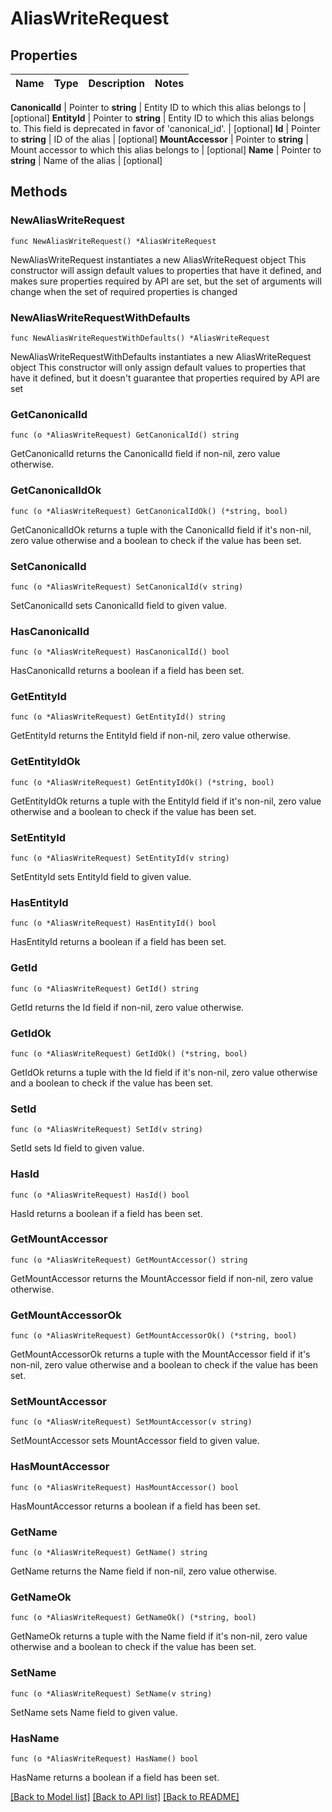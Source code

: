 # AliasWriteRequest


## Properties

Name | Type | Description | Notes
------------ | ------------- | ------------- | -------------


**CanonicalId** | Pointer to **string** | Entity ID to which this alias belongs to | [optional] 
**EntityId** | Pointer to **string** | Entity ID to which this alias belongs to. This field is deprecated in favor of &#x27;canonical_id&#x27;. | [optional] 
**Id** | Pointer to **string** | ID of the alias | [optional] 
**MountAccessor** | Pointer to **string** | Mount accessor to which this alias belongs to | [optional] 
**Name** | Pointer to **string** | Name of the alias | [optional] 



## Methods


### NewAliasWriteRequest

`func NewAliasWriteRequest() *AliasWriteRequest`

NewAliasWriteRequest instantiates a new AliasWriteRequest object
This constructor will assign default values to properties that have it defined,
and makes sure properties required by API are set, but the set of arguments
will change when the set of required properties is changed

### NewAliasWriteRequestWithDefaults

`func NewAliasWriteRequestWithDefaults() *AliasWriteRequest`

NewAliasWriteRequestWithDefaults instantiates a new AliasWriteRequest object
This constructor will only assign default values to properties that have it defined,
but it doesn't guarantee that properties required by API are set


### GetCanonicalId

`func (o *AliasWriteRequest) GetCanonicalId() string`

GetCanonicalId returns the CanonicalId field if non-nil, zero value otherwise.

### GetCanonicalIdOk

`func (o *AliasWriteRequest) GetCanonicalIdOk() (*string, bool)`

GetCanonicalIdOk returns a tuple with the CanonicalId field if it's non-nil, zero value otherwise
and a boolean to check if the value has been set.

### SetCanonicalId

`func (o *AliasWriteRequest) SetCanonicalId(v string)`

SetCanonicalId sets CanonicalId field to given value.


### HasCanonicalId

`func (o *AliasWriteRequest) HasCanonicalId() bool`

HasCanonicalId returns a boolean if a field has been set.




### GetEntityId

`func (o *AliasWriteRequest) GetEntityId() string`

GetEntityId returns the EntityId field if non-nil, zero value otherwise.

### GetEntityIdOk

`func (o *AliasWriteRequest) GetEntityIdOk() (*string, bool)`

GetEntityIdOk returns a tuple with the EntityId field if it's non-nil, zero value otherwise
and a boolean to check if the value has been set.

### SetEntityId

`func (o *AliasWriteRequest) SetEntityId(v string)`

SetEntityId sets EntityId field to given value.


### HasEntityId

`func (o *AliasWriteRequest) HasEntityId() bool`

HasEntityId returns a boolean if a field has been set.




### GetId

`func (o *AliasWriteRequest) GetId() string`

GetId returns the Id field if non-nil, zero value otherwise.

### GetIdOk

`func (o *AliasWriteRequest) GetIdOk() (*string, bool)`

GetIdOk returns a tuple with the Id field if it's non-nil, zero value otherwise
and a boolean to check if the value has been set.

### SetId

`func (o *AliasWriteRequest) SetId(v string)`

SetId sets Id field to given value.


### HasId

`func (o *AliasWriteRequest) HasId() bool`

HasId returns a boolean if a field has been set.




### GetMountAccessor

`func (o *AliasWriteRequest) GetMountAccessor() string`

GetMountAccessor returns the MountAccessor field if non-nil, zero value otherwise.

### GetMountAccessorOk

`func (o *AliasWriteRequest) GetMountAccessorOk() (*string, bool)`

GetMountAccessorOk returns a tuple with the MountAccessor field if it's non-nil, zero value otherwise
and a boolean to check if the value has been set.

### SetMountAccessor

`func (o *AliasWriteRequest) SetMountAccessor(v string)`

SetMountAccessor sets MountAccessor field to given value.


### HasMountAccessor

`func (o *AliasWriteRequest) HasMountAccessor() bool`

HasMountAccessor returns a boolean if a field has been set.




### GetName

`func (o *AliasWriteRequest) GetName() string`

GetName returns the Name field if non-nil, zero value otherwise.

### GetNameOk

`func (o *AliasWriteRequest) GetNameOk() (*string, bool)`

GetNameOk returns a tuple with the Name field if it's non-nil, zero value otherwise
and a boolean to check if the value has been set.

### SetName

`func (o *AliasWriteRequest) SetName(v string)`

SetName sets Name field to given value.


### HasName

`func (o *AliasWriteRequest) HasName() bool`

HasName returns a boolean if a field has been set.









[[Back to Model list]](../README.md#documentation-for-models) [[Back to API list]](../README.md#documentation-for-api-endpoints) [[Back to README]](../README.md)



